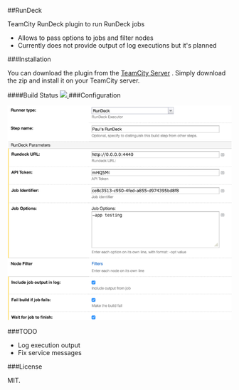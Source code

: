 ##RunDeck 

TeamCity RunDeck plugin to run RunDeck jobs

- Allows to pass options to jobs and filter nodes
- Currently does not provide output of log executions but it's planned

###Installation

You can download the plugin from the [TeamCity Server](https://teamcity.jetbrains.com/viewType.html?buildTypeId=TeamCityPluginsByJetBrains_TeamcityRunDeck_Build)
. Simply download the zip and install it on your TeamCity server.

####Build Status
<a href="http://teamcity.jetbrains.com/viewType.html?buildTypeId=TeamCityPluginsByJetBrains_TeamcityRunDeck_Build">
<img src="http://teamcity.jetbrains.com/app/rest/builds/buildType:(id:TeamCityPluginsByJetBrains_TeamcityRunDeck_Build)/statusIcon"/>
</a>
###Configuration

![config](rundeck-config.png)

###TODO

- Log execution output
- Fix service messages


###License

MIT. 
